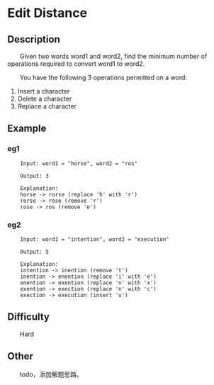# Edit Distance

## Description

&emsp;&emsp;Given two words word1 and word2, find the minimum number of operations required to convert word1 to word2.

&emsp;&emsp;You have the following 3 operations permitted on a word:

1. Insert a character
2. Delete a character
3. Replace a character

## Example

### eg1

```
    Input: word1 = "horse", word2 = "ros"
    
    Output: 3
    
    Explanation: 
    horse -> rorse (replace 'h' with 'r')
    rorse -> rose (remove 'r')
    rose -> ros (remove 'e')
```

### eg2

```
    Input: word1 = "intention", word2 = "execution"
    
    Output: 5
    
    Explanation: 
    intention -> inention (remove 't')
    inention -> enention (replace 'i' with 'e')
    enention -> exention (replace 'n' with 'x')
    exention -> exection (replace 'n' with 'c')
    exection -> execution (insert 'u')
```

## Difficulty

&emsp;&emsp;Hard

## Other

&emsp;&emsp;todo，添加解题思路。